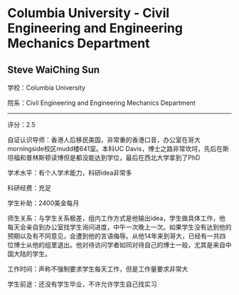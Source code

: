 # Columbia University - Civil Engineering and Engineering Mechanics Department

## Steve WaiChing Sun

学校：Columbia University

院系：Civil Engineering and Engineering Mechanics Department

* * *

评分：2.5

自证认识导师：香港人后移民美国，非常重的香港口音，办公室在哥大morningside校区mudd楼641室。本科UC Davis，博士之路非常坎坷，先后在斯坦福和普林斯顿读博但是都没能达到学位，最后在西北大学拿到了PhD

学术水平：有个人学术能力，科研idea非常多

科研经费：充足

学生补助：2400美金每月

师生关系：与学生关系极差，组内工作方式是他输出idea，学生做具体工作，他每天会亲自到办公室找学生询问进度，中午一次晚上一次。如果学生没有达到他的预期以及有不同意见，会遭到他的言语侮辱。从他14年来到哥大，已经有一共四位博士从他的组里退出。他对待访问学者如同对待自己的博士一般，尤其是来自中国大陆的学生。

工作时间：声称不强制要求学生每天工作，但是工作量要求非常大

学生前途：还没有学生毕业，不许允许学生自己找实习